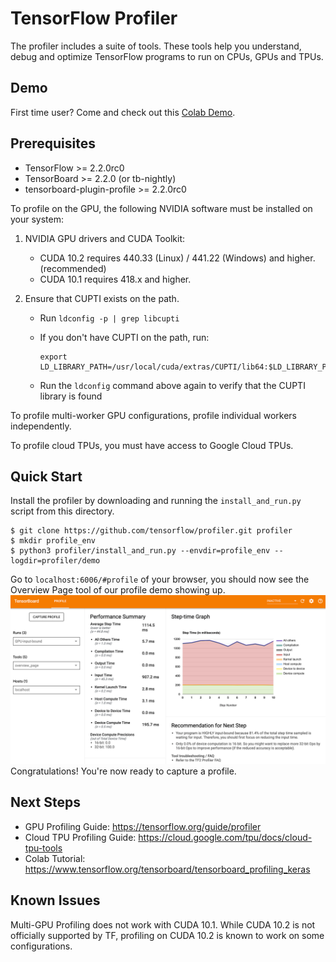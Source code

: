 # TensorFlow Profiler
The profiler includes a suite of tools. These tools help you understand, debug and optimize TensorFlow programs to run on CPUs, GPUs and TPUs.

## Demo
First time user? Come and check out this [Colab Demo](https://colab.research.google.com/github/tensorflow/tensorboard/blob/master/docs/tensorboard_profiling_keras.ipynb).

## Prerequisites
* TensorFlow >= 2.2.0rc0 
* TensorBoard >= 2.2.0 (or tb-nightly)
* tensorboard-plugin-profile >= 2.2.0rc0

To profile on the GPU, the following NVIDIA software must be installed on your system:
1. NVIDIA GPU drivers and CUDA Toolkit:
    *   CUDA 10.2 requires 440.33 (Linux) / 441.22 (Windows) and higher. (recommended)
    *   CUDA 10.1 requires 418.x and higher.

2. Ensure that CUPTI exists on the path.

    *   Run `ldconfig -p | grep libcupti`
    *   If you don't have CUPTI on the path, run:

        ```shell
        export LD_LIBRARY_PATH=/usr/local/cuda/extras/CUPTI/lib64:$LD_LIBRARY_PATH
        ```

    *   Run the `ldconfig` command above again to verify that the CUPTI library
        is found

To profile multi-worker GPU configurations, profile individual workers
independently.

To profile cloud TPUs, you must have access to Google Cloud TPUs.

## Quick Start
Install the profiler by downloading and running the `install_and_run.py` script from this directory.
```
$ git clone https://github.com/tensorflow/profiler.git profiler
$ mkdir profile_env
$ python3 profiler/install_and_run.py --envdir=profile_env --logdir=profiler/demo
```
Go to `localhost:6006/#profile` of your browser, you should now see the Overview Page tool of our profile demo showing up.
![Overview Page](docs/images/overview_page.png)
Congratulations! You're now ready to capture a profile.

## Next Steps
* GPU Profiling Guide:  https://tensorflow.org/guide/profiler
* Cloud TPU Profiling Guide: https://cloud.google.com/tpu/docs/cloud-tpu-tools
* Colab Tutorial: https://www.tensorflow.org/tensorboard/tensorboard_profiling_keras

## Known Issues
Multi-GPU Profiling does not work with CUDA 10.1. While CUDA 10.2 is not officially supported by TF, profiling on CUDA 10.2 is known to work on some configurations.
